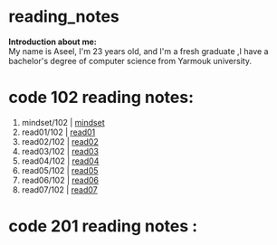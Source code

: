 # reading_notes

**Introduction about me:**  
  My name is Aseel, I'm 23 years old, and I'm a fresh graduate ,I have a bachelor's degree  of computer science from Yarmouk university.

 # code 102 reading notes:

  1. mindset/102 | [mindset](https://aseelalasaad.github.io/reading_notes/102/mindset)
  2. read01/102 | [read01](https://aseelalasaad.github.io/reading_notes/102/read01)
  3. read02/102 | [read02](https://aseelalasaad.github.io/reading_notes/102/read02)
  4. read03/102 | [read03](https://aseelalasaad.github.io/reading_notes/102/read03)
  5. read04/102 | [read04](https://aseelalasaad.github.io/reading_notes/102/read04)
  6. read05/102 | [read05](https://aseelalasaad.github.io/reading_notes/102/read05)
  7. read06/102 | [read06](https://aseelalasaad.github.io/reading_notes/102/read06)
  8. read07/102 | [read07](https://aseelalasaad.github.io/reading_notes/102/read07)
  
  
 # code 201 reading notes :

 



